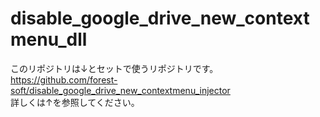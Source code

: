 # disable_google_drive_new_contextmenu_dll

このリポジトリは↓とセットで使うリポジトリです。  
https://github.com/forest-soft/disable_google_drive_new_contextmenu_injector  
詳しくは↑を参照してください。
